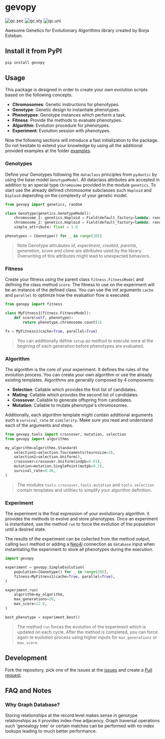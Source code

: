 # gevopy
![qc.sec](https://github.com/BorjaEst/gevopy/actions/workflows/qc-sec.yml/badge.svg)
![qc.sty](https://github.com/BorjaEst/gevopy/actions/workflows/qc-sty.yml/badge.svg)
![qc.uni](https://github.com/BorjaEst/gevopy/actions/workflows/qc-uni.yml/badge.svg)

Awesome Genetics for Evolutionary Algorithms library created by Borja Esteban.

## Install it from PyPI
```bash
pip install gevopy
```

## Usage
This package is designed in order to create your own evolution scripts based on the following concepts:
 - **Chromosomes**: Genetic instructions for phenotypes.
 - **Genotype**: Genetic design to instantiate phenotypes.
 - **Phenotypes**: Genotype instances which perform a task.
 - **Fitness**: Provide the methods to evaluate phenotypes.
 - **Algorithm**: Evolution procedure for phenotypes.
 - **Experiment**: Evolution session with phenotypes.

Now the following sections will introduce a fast initialization to the package.
Do not hesitate to extend your knowledge by using all the additional provided
examples at the folder [examples](./examples).

### Genotypes
Define your Genotypes following the `dataclass` principles from `pydantic` by
using the base model `GenotypeModel`. All dataclass attributes are accepted in 
addition to an special type `Chromosome` provided in the module `genetics`.
To start use the already defined chromosome subclasses such `Haploid` and
`Diploid` depending on the complexity of your genetic model.
```py
from gevopy import genetics, random

class Genotype(genetics.GenotypeModel):
    chromosome_1: genetics.Haploid = Field(default_factory=lambda: random.haploid(12))
    chromosome_2: genetics.Haploid = Field(default_factory=lambda: random.haploid(10))
    simple_attribute: float = 1.0

phenotypes = [Genotype() for _ in range(20)]
```
> Note Genotype attrubutes *id*, *experiment*, *created*, *parents*,
*generation*, *score* and *clone* are attributes used by the library.
Overwriting of this attributes might lead to unexpected behaviors.

### Fitness
Create your fitness using the parent class `fitness.FitnessModel` and defining
the class method `score`. The fitness to use on the experiment will be an 
instance of the defined class. You can use the init arguments `cache` and
`parallel` to optimize how the evaluation flow is executed.

```py
from genopy import fitness

class MyFitness1(fitness.FitnessModel):
    def score(self, phenotype):
        return phenotype.chromosome.count(1)

fx = MyFitness1(cache=True, parallel=True)
```
> You can additionally define `setup` as method to execute once at the begining
of each generation before phenotypes are evaluated.

### Algorithm
The algorithm is the core of your experiment. It defines the rules of the
evolution process. You can create your own algorithm or use the already
existing templates. Algorithms are generally composed by 4 components:
 - **Selection**: Callable which provides the first list of candidates.
 - **Mating**: Callable which provides the second list of candidates.
 - **Crossover**: Callable to generate offspring from candidates.
 - **Mutation**: Callable to mutate phenotype's chromosomes.

Additionally, each algorithm template might contain additional arguments such a
`survival_rate` or `similarity`. Make sure you read and understand each of the 
arguments and steps.

```py
from gevopy.tools import crossover, mutation, selection
from gevopy import algorithms

my_algorithm=algorithms.Standard(
    selection1=selection.Tournaments(tournsize=3),
    selection2=selection.Uniform(),
    crossover=crossover.Uniform(indpb=0.01),
    mutation=mutation.SinglePoint(mutpb=0.2),
    survival_rate=0.40,
)
```
> The modules `tools.crossover`, `tools.mutation` and `tools.selection` contain
templates and utilities to simplify your algorithm definition.

### Experiment
The experiment is the final expression of your evolutionary algorithm.
it provides the methods to evolve and store phenotypes. Once an experiment
is instantiated, use the method `run` to force the evolution of the population
until a desired state.

The results of the experiment can be collected from the method output, calling
`best` method or adding a [Neo4j]() connection as `database` input when
instantiating the experiment to store all phenotypes during the execution.

```py
import gevopy

experiment = gevopy.SimpleEvolution(
    population=[Genotype() for _ in range(20)],
    fitness=MyFitness1(cache=True, parallel=True),
)

experiment.run(
    algorithm=my_algorithm,
    max_generations=20,
    max_score=12.0,
)

best_phenotype = experiment.best()
```
>The method `run` forces the evolution of the experiment which is updated on
each cycle. After the method is completed, you can force again te evolution
process using higher inputs for `max_generations` or `max_score`.


## Development
Fork the repository, pick one of the issues at the [issues](https://github.com/BorjaEst/gevopy/issues)
and create a [Pull request](https://github.com/BorjaEst/gevopy/pulls).


## FAQ and Notes

### Why Graph Database?
Storing relationships at the record level makes sense in genotype 
relationships as it provides index-free adjacency.
Graph traversal operations such 'genealogy tree' or certain matches can
be performed with no index lookups leading to much better performance.
